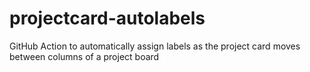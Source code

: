 # projectcard-autolabels
GitHub Action to automatically assign labels as the project card moves between columns of a project board
